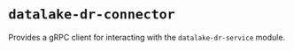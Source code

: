 # `datalake-dr-connector`
Provides a gRPC client for interacting with the `datalake-dr-service` module.